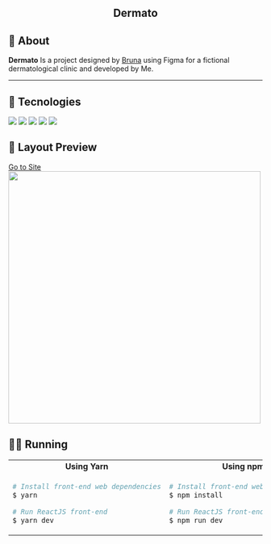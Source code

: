 <h2 align='center'>Dermato</h2> 

## 🎉 About

**Dermato**
Is a project designed by [Bruna](https://www.linkedin.com/in/oliveirabrunati) using Figma for a fictional dermatological clinic
 and developed by Me.

<hr />

## 🔌 Tecnologies

<img src="https://img.shields.io/badge/next.js-000000?style=for-the-badge&logo=nextdotjs&logoColor=white" />

<img src="https://img.shields.io/badge/Vercel-000000?style=for-the-badge&logo=vercel&logoColor=white" />

<img src="https://img.shields.io/badge/React-20232A?style=for-the-badge&logo=react&logoColor=61DAFB" />


<img src="https://img.shields.io/badge/Tailwind_CSS-38B2AC?style=for-the-badge&logo=tailwind-css&logoColor=white"/>

<img src="https://img.shields.io/badge/TypeScript-007ACC?style=for-the-badge&logo=typescript&logoColor=white"/>


## 🎨 Layout Preview
[Go to Site](https://dermato-eight.vercel.app/)
<img src='.github/dermato.gif?raw=true' width="500"/>


## 👨‍💻 Running

<table style="width:100%;">
<tr>
<td align="center"> <strong>Using Yarn</strong> </td> <td align="center"> <strong>Using npm</strong> </td>
</tr>
<tr>
<td>

```bash
# Install front-end web dependencies
$ yarn

# Run ReactJS front-end
$ yarn dev
```

</td>
<td>


```bash
# Install front-end web dependencies
$ npm install

# Run ReactJS front-end
$ npm run dev
```

</td>
</table>
